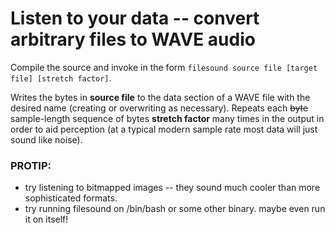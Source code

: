 # Listen to your data -- convert arbitrary files to WAVE audio

Compile the source and invoke in the form `filesound source file [target file] [stretch factor]`.

Writes the bytes in **source file** to the data section of a WAVE file with the desired name (creating or overwriting as necessary). Repeats each ~~byte~~ sample-length sequence of bytes **stretch factor** many times in the output in order to aid perception (at a typical modern sample rate most data will just sound like noise).

### PROTIP:
- try listening to bitmapped images -- they sound much cooler than more sophisticated formats.
- try running filesound on /bin/bash or some other binary. maybe even run it on itself!
